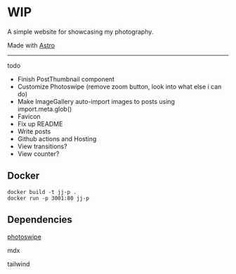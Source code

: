 # WIP

A simple website for showcasing my photography.

Made with [Astro](https://astro.build/)

---

todo
- Finish PostThumbnail component
- Customize Photoswipe (remove zoom button, look into what else i can do)
- Make ImageGallery auto-import images to posts using import.meta.glob()
- Favicon
- Fix up README
- Write posts
- Github actions and Hosting
- View transitions?
- View counter?

## Docker

```
docker build -t jj-p .
docker run -p 3001:80 jj-p
```

## Dependencies

[photoswipe](https://photoswipe.com/)

mdx

tailwind